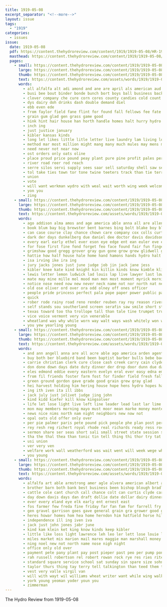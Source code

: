 ```yaml
---
title: 1919-05-08
excerpt_separator: "<!--more-->"
layout: issue
tags:
  - "1919"
categories:
  - issues
issue:
  date: 1919-05-08
  pdf: https://content.thehydroreview.com/content/1919/1919-05-08/HR-1919-05-08.pdf
  masthead: https://content.thehydroreview.com/content/1919/1919-05-08/masthead/HR-1919-05-08.jpg
  pages:
    - small: https://content.thehydroreview.com/content/1919/1919-05-08/small/HR-1919-05-08-01.jpg
      large: https://content.thehydroreview.com/content/1919/1919-05-08/large/HR-1919-05-08-01.jpg
      thumb: https://content.thehydroreview.com/content/1919/1919-05-08/thumbnails/HR-1919-05-08-01.jpg
      text: https://content.thehydroreview.com/assets/words/1919/1919-05-08/HR-1919-05-08-01.txt
      words:
        - all alfalfa alt adi amond and ane are april als american aud
        - busi bee bout binder bonde bunch bort boys ball business back blue bros bring bridgeport best beiler but big been brother better
        - clover company che cure corn cores county candies cold count city cee cal care can caddo car corner canyon came
        - dys dairy doh drinks dash double demand diel
        - ebb even ede
        - from faylor field fane flint for found fall fellows fee fate farmer
        - grain gum glad gen grass game good
        - hink hint hair house han horth handle homes halt hurry hydro had has heck
        - inch ing
        - just justice january
        - kibler kansas kinds
        - long let likes little litle letter live laundry lam living lot like last look
        - method mar most million might mang many much mules may mens men motto
        - need never not near now
        - ost orders only oats oline
        - place proud price pound peay plant pure pine profit pales perfect pei pel paris people paper poli per ply pepe
        - river road reer rod reach
        - serre silos servi supply sees saar sell saturday shell saw seed silo sale seven say see summer sidney state shows saving special ship such senna salt stay suits saas selling seo school sugar seeds six strong sudan sweet small
        - tol take ties town tor tone twine teeters track than tie terrell the tin
        - union
        - vote
        - will want workman wydro with weal wait worth wing week welcome wool whitely work wish wall well wheat
        - yon you
        - zing
    - small: https://content.thehydroreview.com/content/1919/1919-05-08/small/HR-1919-05-08-02.jpg
      large: https://content.thehydroreview.com/content/1919/1919-05-08/large/HR-1919-05-08-02.jpg
      thumb: https://content.thehydroreview.com/content/1919/1919-05-08/thumbnails/HR-1919-05-08-02.jpg
      text: https://content.thehydroreview.com/assets/words/1919/1919-05-08/HR-1919-05-08-02.txt
      words:
        - ago addison alma amos and age america able anna all are allen app
        - book blum bay big brewster bent barnes bing bolt blake boy black bart bom best baynes burden been but business bicket body bony bank back breeding born buyers barton begun boots buy bring bee butler basket benjamin bert breed bradley blood began bea bacheller ber bis both bud
        - can case course clay chance chown care company cox colls curtain class county collins cane charm came cross cant chest city colt character court come cady cour colts caddo clayton
        - dark der days dunkelberg due daniel dee doctor davis davidson during down doom dixon deal death date day dear ditmore dun dam
        - every earl early ethel ever eson eye edge ent ean euler eve etta enter eto
        - for fose first fine fond forget feo face found fair fun finger folks fullerton friends fon floor friday fell felton friend fee folk full fins few falls felt frank farm from fillmore
        - grimshaw good gregg grover gray gun gone grow grew glidwell gordon greeson game grave goes glad getting
        - hattie how half house hale home hand hamons hands hydro halt had hope handsome horse heart hardy hock head horace heidebrecht hineman henke her hills henry high him has honey height hard humble heard
        - isa irving ike ira ing
        - jury jacks jones just june judge job jin jack jane jess
        - kibler knee kate kind knight kin killin kinds know kimble kline knife kidd
        - lewis letter lemon ludwick lad louis lap live lawyer last low look lacy late little loan long lake leo line less list loy later lucky like leonard lahoma lovely light left lisi latour let
        - mate may mine mille mol mood man men most moment myrick morning mules minister mule maybe mede money miss much mill mike mares murray miles middle manners master mccullough moore mun mustache marshall mills made mare menary many minton more miller
        - notice nose need now new never neck name not nor north nat nearing
        - old ose oliver ord over ora odd olney off ones officer
        - people pride princess perfect pala pope paper power public painting pitzer puls peabody pool ponting poss pauls pierce pleasure plant pack past purple peden pla pair pie phenix per pounds
        - quick
        - rober rode rainy road reno render reuben ray roy reason river ran rovin richert read reynolds rang ryan rich rate rates roots running red run register roman record reber rodney reading ridenour reg riding riggs ren rose ree
        - self stands sou southerland screen serafin saw smile short stone standard such sully she sparks spahr sall strong sho sor story sigh summer six sear stuff stand sad stan sally saye smith said shook size seem sup small shown state seen service say sister stranger soon senator show soul stock school selling struck slow saturday staples spor sell still silas shape sal siri sae sins street scarlet see snow sherman sire servant shall
        - texas toward too tha trollope tall than tale tine trumpet truman take them thue tell town try tom tone tree thea tho taken then thralls thet thing touch trial times the tam
        - vice voice vermont very vin venerable
        - wheatland was why while worn way walt ways wash whitely won walle worst wonder wart wife word window willis went with work wai win white winter winsor ware woods worth west wee wright wen working writer willard well will words wilson week water want waters
        - you yew yearling young
    - small: https://content.thehydroreview.com/content/1919/1919-05-08/small/HR-1919-05-08-03.jpg
      large: https://content.thehydroreview.com/content/1919/1919-05-08/large/HR-1919-05-08-03.jpg
      thumb: https://content.thehydroreview.com/content/1919/1919-05-08/thumbnails/HR-1919-05-08-03.jpg
      text: https://content.thehydroreview.com/assets/words/1919/1919-05-08/HR-1919-05-08-03.txt
      words:
        - and ann angell anna are all acre able ago america arden agent
        - buy both ber bluebird band been baptist barber bulls bebe back but bas breeze big barn ball best brown binder bump beare bine began box bring board brother bet boys boards ballot buys barricks blood bread blakes buckmaster business
        - carrie christian clerk cure close cash creek carry cain clyde corner chester city cold cave call clay cake can clayton cody cheney cost cox ching corn comes church cotton case come
        - don done down days date duty dinner der drop door dunn due day daniels director does
        - eles edmond eddie every eastern evelyn eral ever easy edna embers enter ethel els eye
        - from fil friends foster farm fost for finder field fresh fall friday friend france first fields free faye fight fine frank fruits former fell forth
        - green ground gordon gave grade good grain grew gray glad
        - hei harvest holding him hering house hope hens hydro hopes hail hold home hand hinton halls hext hay has hing hoing had handle held health hard high
        - ing ith iven ita ill ibbs
        - jack july just jolivet judge jing john
        - kind kidd kiefer kill know kingsolver
        - life let lose light live left line leader lead last lar lime lone lum lizzie london
        - mon may members morning mayo must moor mean marke money montebello menary mebane made mus millet man miss many mith mildred most milam men mexican mitchell monday much mast means miller mccormick mill market
        - news nice nims north nam night neighbors new now not
        - opal oats old offer only over
        - per pie palmer paris pete pound pick people phe plan post perfect proud princess poage pleasant public pin present pack pos pleas past pastor paper patch pure purple pape palo price pei
        - rey resh reg richert royal rhode real richards ready ress rock room reynolds rons rose roberts roost rain rita rates rust
        - sermon share ser seas short sali small street state session save sale school still six stands saturday send sister season such see shape sin states stock schools scott soi son selling sea star she stouter subject screen sell sunshine store strong sat spencer seed say sunday service stover springs story start
        - tha the thal thea than tonic tin tell thing thi thor try tat tad them tait tam thon tim thurs take then town towns tue tho
        - usi union
        - ver very ven
        - welfare work wall weatherford was wait went will week wege whit wonder weeks west wedding wheat wright wen williams way with willie want while write well why weck white wife
        - you young
    - small: https://content.thehydroreview.com/content/1919/1919-05-08/small/HR-1919-05-08-04.jpg
      large: https://content.thehydroreview.com/content/1919/1919-05-08/large/HR-1919-05-08-04.jpg
      thumb: https://content.thehydroreview.com/content/1919/1919-05-08/thumbnails/HR-1919-05-08-04.jpg
      text: https://content.thehydroreview.com/assets/words/1919/1919-05-08/HR-1919-05-08-04.txt
      words:
        - alfalfa art able armstrong amer agle alvera american albert all are arent aye aud and arn agent arm alice
        - brother barn both bank best business been bishop blough bradley below barr bis bros bee buggy breeding bonds bik big bigger brothers bone baby beams bet brown but boy bring bar body
        - cattle cole cant church call chance colt can curtis clyde care chile cherry cane city company carrie come crissman came carl charley chas
        - day down davis days dan draft dollie date dollar dairy dinner daughter
        - ever every eland eye elk early ent ernest east
        - fos farmer few freda fine friday far fan fam for farrell fry front forget first farm foreman from field fellow frid
        - gen gravel garrison goes gave general grain gra grower good given gorde gernert gentleman
        - heres howar homes hom hea home herndon him hatfield horse hil hamilton hydro har henke hinton hes handler hee hot hands how has hail her hern hopewell herford harry high
        - independence ill ing iven iva
        - jack just john jones jabr june
        - kind kam klein ket king know kinds keep kibler
        - little like loss light lawrence leh leo ler lett lose louie lead look left lasley last live let len lion lemon
        - miles market mis marion mail mares maggie man marshall money middleman miller made much monday more may milan mer miss mabel
        - ning noel new not north name nose nigh night
        - office only old over
        - payment pete pany plant pay post pieper past peo per pump pons pough public paras part pitzer pure policy pat pass parrott palace price
        - rah russell robertson rel robert rowan rock rye res ries riter roy ruth rates rey record route
        - standard square service school sat sunday sin spare size sohn stunz stand stock spain strength stallion season saturday send styles sun suek steve son strong south sparks sear special sick see seed storms start stockman
        - taylor thurs thing tay terry tell talkington than teed them thrall taken trip the tue tow triplett
        - vest very valle virgil van
        - will with wayt wil williams wheat writer want while wing walk word week world was wife why well wide weatherford working work whiteley weeks
        - york young yeoman yoder youn you
        - zimmerman
---
```


The Hydro Review from 1919-05-08

<!--more-->

